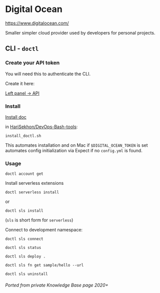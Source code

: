 # Digital Ocean

<https://www.digitalocean.com/>

Smaller simpler cloud provider used by developers for personal projects.

<!-- INDEX_START -->
<!-- INDEX_END -->

## CLI - `doctl`

### Create your API token

You will need this to authenticate the CLI.

Create it here:

[Left panel -> API](https://cloud.digitalocean.com/account/api/tokens)

### Install

[Install doc](https://docs.digitalocean.com/reference/doctl/how-to/install/)

in [HariSekhon/DevOps-Bash-tools](devops-bash-tools.md):

```shell
install_doctl.sh
```

This automates installation and on Mac if `$DIGITAL_OCEAN_TOKEN` is set automates config initialization via Expect if no `config.yml` is found.

### Usage

```shell
doctl account get
```

Install serverless extensions

```shell
doctl serverless install
```

or

```shell
doctl sls install
```

(`sls` is short form for `serverless`)

Connect to development namespace:

```shell
doctl sls connect
```

```shell
doctl sls status
```

```shell
doctl sls deploy .
```

```shell
doctl sls fn get sample/hello --url
```

```shell
doctl sls uninstall
```

###### Ported from private Knowledge Base page 2020+
